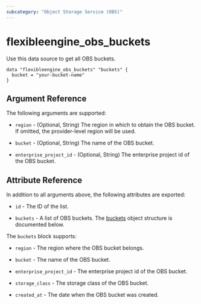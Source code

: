 ```yaml
---
subcategory: "Object Storage Service (OBS)"
---
```


# flexibleengine_obs_buckets

Use this data source to get all OBS buckets.

```hcl
data "flexibleengine_obs_buckets" "buckets" {
  bucket = "your-bucket-name"
}
```

## Argument Reference

The following arguments are supported:

* `region` - (Optional, String) The region in which to obtain the OBS bucket.
  If omitted, the provider-level region will be used.

* `bucket` - (Optional, String) The name of the OBS bucket.

* `enterprise_project_id` - (Optional, String) The enterprise project id of the OBS bucket.

## Attribute Reference

In addition to all arguments above, the following attributes are exported:

* `id` - The ID of the list.

* `buckets` - A list of OBS buckets. The [buckets](#obs_buckets) object structure is documented below.

<a name="obs_buckets"></a>
The `buckets` block supports:

* `region` - The region where the OBS bucket belongs.

* `bucket` - The name of the OBS bucket.

* `enterprise_project_id` - The enterprise project id of the OBS bucket.

* `storage_class` - The storage class of the OBS bucket.

* `created_at` - The date when the OBS bucket was created.
